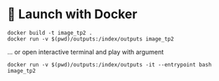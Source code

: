 
# :rocket: Launch with Docker

```
docker build -t image_tp2 .
docker run -v $(pwd)/outputs:/index/outputs image_tp2
```
... or open interactive terminal and play with argument
```
docker run -v $(pwd)/outputs:/index/outputs -it --entrypoint bash image_tp2
```
